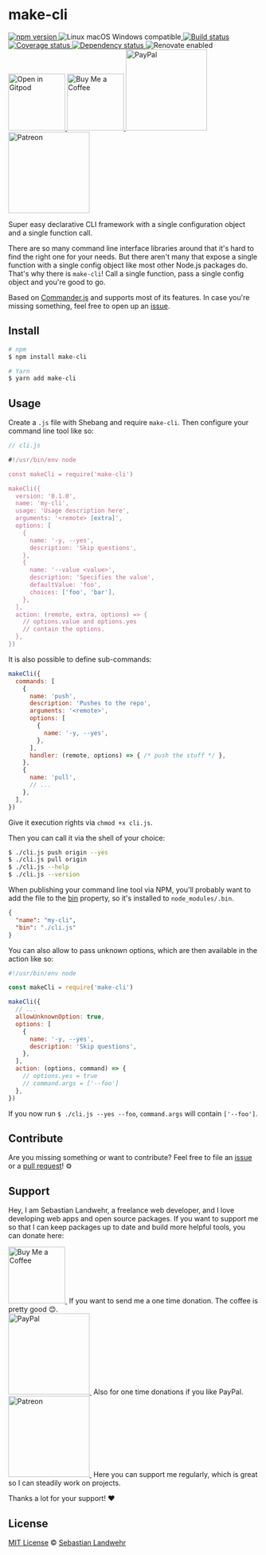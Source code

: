 <!-- TITLE/ -->
# make-cli
<!-- /TITLE -->

<!-- BADGES/ -->
  <p>
    <a href="https://npmjs.org/package/make-cli">
      <img
        src="https://img.shields.io/npm/v/make-cli.svg"
        alt="npm version"
      >
    </a><img src="https://img.shields.io/badge/os-linux%20%7C%C2%A0macos%20%7C%C2%A0windows-blue" alt="Linux macOS Windows compatible"><a href="https://github.com/dword-design/make-cli/actions">
      <img
        src="https://github.com/dword-design/make-cli/workflows/build/badge.svg"
        alt="Build status"
      >
    </a><a href="https://codecov.io/gh/dword-design/make-cli">
      <img
        src="https://codecov.io/gh/dword-design/make-cli/branch/master/graph/badge.svg"
        alt="Coverage status"
      >
    </a><a href="https://david-dm.org/dword-design/make-cli">
      <img src="https://img.shields.io/david/dword-design/make-cli" alt="Dependency status">
    </a><img src="https://img.shields.io/badge/renovate-enabled-brightgreen" alt="Renovate enabled"><br/><a href="https://gitpod.io/#https://github.com/dword-design/make-cli">
      <img
        src="https://gitpod.io/button/open-in-gitpod.svg"
        alt="Open in Gitpod"
        width="114"
      >
    </a><a href="https://www.buymeacoffee.com/dword">
      <img
        src="https://www.buymeacoffee.com/assets/img/guidelines/download-assets-sm-2.svg"
        alt="Buy Me a Coffee"
        width="114"
      >
    </a><a href="https://paypal.me/SebastianLandwehr">
      <img
        src="https://sebastianlandwehr.com/images/paypal.svg"
        alt="PayPal"
        width="163"
      >
    </a><a href="https://www.patreon.com/dworddesign">
      <img
        src="https://sebastianlandwehr.com/images/patreon.svg"
        alt="Patreon"
        width="163"
      >
    </a>
</p>
<!-- /BADGES -->

<!-- DESCRIPTION/ -->
Super easy declarative CLI framework with a single configuration object and a single function call.
<!-- /DESCRIPTION -->

There are so many command line interface libraries around that it's hard to find the right one for your needs. But there aren't many that expose a single function with a single config object like most other Node.js packages do. That's why there is `make-cli`! Call a single function, pass a single config object and you're good to go.

Based on [Commander.js](https://github.com/tj/commander.js) and supports most of its features. In case you're missing something, feel free to open up an [issue](https://github.com/dword-design/make-cli/issues).

<!-- INSTALL/ -->
## Install

```bash
# npm
$ npm install make-cli

# Yarn
$ yarn add make-cli
```
<!-- /INSTALL -->

## Usage

Create a `.js` file with Shebang and require `make-cli`. Then configure your command line tool like so:

```js
// cli.js

#!/usr/bin/env node

const makeCli = require('make-cli')

makeCli({
  version: '0.1.0',
  name: 'my-cli',
  usage: 'Usage description here',
  arguments: '<remote> [extra]',
  options: [
    {
      name: '-y, --yes',
      description: 'Skip questions',
    },
    {
      name: '--value <value>',
      description: 'Specifies the value',
      defaultValue: 'foo',
      choices: ['foo', 'bar'],
    },
  ],
  action: (remote, extra, options) => {
    // options.value and options.yes
    // contain the options.
  },
})
```

It is also possible to define sub-commands:

```js
makeCli({
  commands: [
    {
      name: 'push',
      description: 'Pushes to the repo',
      arguments: '<remote>',
      options: [
        {
          name: '-y, --yes',
        },
      ],
      handler: (remote, options) => { /* push the stuff */ },
    },
    {
      name: 'pull',
      // ...
    },
  ],
})
```

Give it execution rights via `chmod +x cli.js`.

Then you can call it via the shell of your choice:

```bash
$ ./cli.js push origin --yes
$ ./cli.js pull origin
$ ./cli.js --help
$ ./cli.js --version
```

When publishing your command line tool via NPM, you'll probably want to add the file to the [bin](https://docs.npmjs.com/cli/v7/configuring-npm/package-json#bin) property, so it's installed to `node_modules/.bin`.

```json
{
  "name": "my-cli",
  "bin": "./cli.js"
}
```

You can also allow to pass unknown options, which are then available in the action like so:

```js
#!/usr/bin/env node

const makeCli = require('make-cli')

makeCli({
  // ...
  allowUnknownOption: true,
  options: [
    {
      name: '-y, --yes',
      description: 'Skip questions',
    },
  ],
  action: (options, command) => {
    // options.yes = true
    // command.args = ['--foo']
  },
})
```

If you now run `$ ./cli.js --yes --foo`, `command.args` will contain `['--foo']`.

<!-- LICENSE/ -->
## Contribute

Are you missing something or want to contribute? Feel free to file an [issue](https://github.com/dword-design/make-cli/issues) or a [pull request](https://github.com/dword-design/make-cli/pulls)! ⚙️

## Support

Hey, I am Sebastian Landwehr, a freelance web developer, and I love developing web apps and open source packages. If you want to support me so that I can keep packages up to date and build more helpful tools, you can donate here:

<p>
  <a href="https://www.buymeacoffee.com/dword">
    <img
      src="https://www.buymeacoffee.com/assets/img/guidelines/download-assets-sm-2.svg"
      alt="Buy Me a Coffee"
      width="114"
    >
  </a>&nbsp;If you want to send me a one time donation. The coffee is pretty good 😊.<br/>
  <a href="https://paypal.me/SebastianLandwehr">
    <img
      src="https://sebastianlandwehr.com/images/paypal.svg"
      alt="PayPal"
      width="163"
    >
  </a>&nbsp;Also for one time donations if you like PayPal.<br/>
  <a href="https://www.patreon.com/dworddesign">
    <img
      src="https://sebastianlandwehr.com/images/patreon.svg"
      alt="Patreon"
      width="163"
    >
  </a>&nbsp;Here you can support me regularly, which is great so I can steadily work on projects.
</p>

Thanks a lot for your support! ❤️

## License

[MIT License](https://opensource.org/licenses/MIT) © [Sebastian Landwehr](https://sebastianlandwehr.com)
<!-- /LICENSE -->
